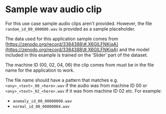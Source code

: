 # Sample wav audio clip

For this use case sample audio clips aren't provided. However, the file
`random_id_00_000000.wav` is provided as a sample placeholder.

The data used for this application sample comes from
[https://zenodo.org/record/3384388\#.X6GILFNKiqA](https://zenodo.org/record/3384388\#.X6GILFNKiqA)
and the model included in this example is trained on the ‘Slider’ part of the dataset.

The machine ID (00, 02, 04, 06) the clip comes from must be in the file name for the application to work.

The file name should have a pattern that matches
e.g. `<any>_<text>_00_<here>.wav` if the audio was from machine ID 00
or `<any>_<text>_02_<here>.wav` if it was from machine ID 02 etc.
For example:

- `anomaly_id_00_00000000.wav`
- `normal_id_00_00000004.wav`
